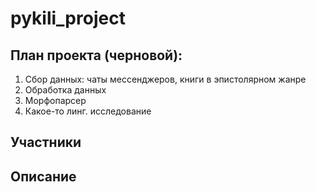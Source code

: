 # pykili_project

## План проекта (черновой):

1. Сбор данных: чаты мессенджеров, книги в эпистолярном жанре
2. Обработка данных
3. Морфопарсер
4. Какое-то линг. исследование


## Участники

## Описание
